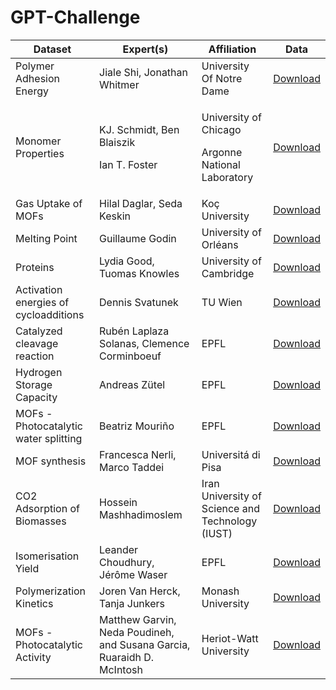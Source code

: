 # GPT-Challenge

| Dataset | Expert(s) | Affiliation | Data |
| -------- | -------- | -------- |-------- |
| Polymer Adhesion Energy | Jiale Shi, Jonathan Whitmer | University Of Notre Dame |[Download](experiments/01_materials/polymers_AdE/DatasetExplore/train_polymers.csv?raw=true)|
| Monomer Properties | <p>KJ. Schmidt,  Ben Blaiszik</p><p>Ian T. Foster</p>| <p>University of Chicago</p><p>Argonne National Laboratory</p> | [Download](experiments/01_materials/monomers/DatasetExplore/train_monomers.csv?raw=true) |
| Gas Uptake of MOFs | Hilal Daglar, Seda Keskin | Koç University | [Download](experiments/01_materials/GasUptake_MOFs/DatasetExplore/Helium.csv?raw=true) |
| Melting Point | Guillaume Godin | University of Orléans | [Download](experiments/01_materials/MeltingPoint/DatasetExplore/train_meltingPoint_noDuplicates.csv?raw=true) |
| Proteins | Lydia Good, Tuomas Knowles | University of Cambridge | [Download](experiments/01_materials/proteins/DatasetExplore/LLPS_all.csv?raw=true) |
| Activation energies of cycloadditions | Dennis Svatunek | TU Wien | [Download](experiments/02_reactions/ActivationEnergy_Click/DatasetExplore/ClickActivationE.csv?raw=true) |
| Catalyzed cleavage reaction  | Rubén Laplaza Solanas, Clemence Corminboeuf | EPFL | [Download](experiments/02_reactions/NiCatalysis/DatasetExplore/NiCatalysis.csv?raw=true) |
| Hydrogen Storage Capacity  | Andreas Zütel | EPFL | [Download](experiments/02_reactions/NiCatalysis/DatasetExplore/NiCatalysis.csv?raw=true) |
| MOFs - Photocatalytic water splitting  | Beatriz Mouriño | EPFL | [Download](experiments/02_reactions/MOFs_photocatalysis/MOFs_photocatalysis.csv?raw=true) |
| MOF synthesis | Francesca Nerli, Marco Taddei | Universitá di Pisa | [Download](experiments/02_reactions/MOF_synthesis/DatasetExplore/MOF_synthesis_train.csv?raw=true) |
| CO2 Adsorption of Biomasses | Hossein Mashhadimoslem | Iran University of Science and Technology (IUST) | [Download](experiments/02_reactions/Isomerisation_yield/DatasetExpore/Isomerisation_train.csv?raw=true) |
| Isomerisation Yield | Leander Choudhury, Jérôme Waser | EPFL | [Download](experiments/02_reactions/Isomerisation_yield/DatasetExpore/Isomerisation_train.csv?raw=true) |
| Polymerization Kinetics | Joren Van Herck, Tanja Junkers | Monash University | [Download](experiments/02_reactions/Polymerization_Kinetics/DatasetExplore/Polymerization.csv?raw=true) |
| MOFs - Photocatalytic Activity | Matthew Garvin, Neda Poudineh, and Susana Garcia, Ruaraidh D. McIntosh | Heriot-Watt University | [Download](experiments/02_reactions/Polymerization_Kinetics/DatasetExplore/Polymerization.csv?raw=true) |

